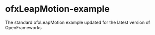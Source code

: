 # ofxLeapMotion-example
The standard ofxLeapMotion example updated for the latest version of OpenFrameworks
